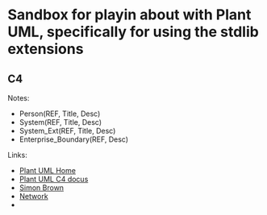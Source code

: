# Sandbox for playin about with Plant UML, specifically for using the stdlib extensions

## C4
Notes:
* Person(REF, Title, Desc)
* System(REF, Title, Desc)
* System_Ext(REF, Title, Desc)
* Enterprise_Boundary(REF, Desc)

Links:
* [Plant UML Home](https://c4model.com/)
* [Plant UML C4 docus](https://crashedmind.github.io/PlantUMLHitchhikersGuide/C4/C4Stdlib.html#c4-plantuml)
* [Simon Brown](https://simonbrown.je/)
* [Network](https://crashedmind.github.io/PlantUMLHitchhikersGuide/NetworkUsersMachines/NetworkUsersMachines.html)
* 
